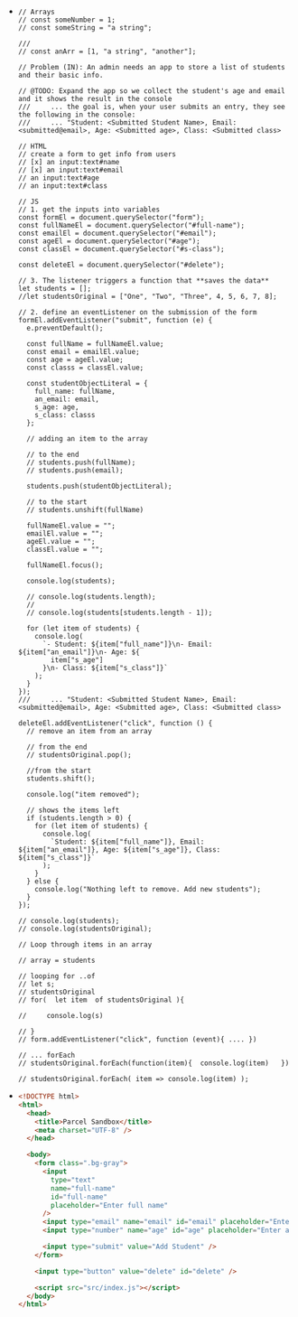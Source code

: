 - ```
  // Arrays
  // const someNumber = 1;
  // const someString = "a string";
  
  ///
  // const anArr = [1, "a string", "another"];
  
  // Problem (IN): An admin needs an app to store a list of students and their basic info.
  
  // @TODO: Expand the app so we collect the student's age and email and it shows the result in the console
  ///     ... the goal is, when your user submits an entry, they see the following in the console:
  ///     ... "Student: <Submitted Student Name>, Email: <submitted@email>, Age: <Submitted age>, Class: <Submitted class>
  
  // HTML
  // create a form to get info from users
  // [x] an input:text#name
  // [x] an input:text#email
  // an input:text#age
  // an input:text#class
  
  // JS
  // 1. get the inputs into variables
  const formEl = document.querySelector("form");
  const fullNameEl = document.querySelector("#full-name");
  const emailEl = document.querySelector("#email");
  const ageEl = document.querySelector("#age");
  const classEl = document.querySelector("#s-class");
  
  const deleteEl = document.querySelector("#delete");
  
  // 3. The listener triggers a function that **saves the data**
  let students = [];
  //let studentsOriginal = ["One", "Two", "Three", 4, 5, 6, 7, 8];
  
  // 2. define an eventListener on the submission of the form
  formEl.addEventListener("submit", function (e) {
    e.preventDefault();
  
    const fullName = fullNameEl.value;
    const email = emailEl.value;
    const age = ageEl.value;
    const classs = classEl.value;
  
    const studentObjectLiteral = {
      full_name: fullName,
      an_email: email,
      s_age: age,
      s_class: classs
    };
  
    // adding an item to the array
  
    // to the end
    // students.push(fullName);
    // students.push(email);
  
    students.push(studentObjectLiteral);
  
    // to the start
    // students.unshift(fullName)
  
    fullNameEl.value = "";
    emailEl.value = "";
    ageEl.value = "";
    classEl.value = "";
  
    fullNameEl.focus();
  
    console.log(students);
  
    // console.log(students.length);
    //
    // console.log(students[students.length - 1]);
  
    for (let item of students) {
      console.log(
        `- Student: ${item["full_name"]}\n- Email:  ${item["an_email"]}\n- Age: ${
          item["s_age"]
        }\n- Class: ${item["s_class"]}`
      );
    }
  });
  ///     ... "Student: <Submitted Student Name>, Email: <submitted@email>, Age: <Submitted age>, Class: <Submitted class>
  
  deleteEl.addEventListener("click", function () {
    // remove an item from an array
  
    // from the end
    // studentsOriginal.pop();
  
    //from the start
    students.shift();
  
    console.log("item removed");
  
    // shows the items left
    if (students.length > 0) {
      for (let item of students) {
        console.log(
          `Student: ${item["full_name"]}, Email:  ${item["an_email"]}, Age: ${item["s_age"]}, Class: ${item["s_class"]}`
        );
      }
    } else {
      console.log("Nothing left to remove. Add new students");
    }
  });
  
  // console.log(students);
  // console.log(studentsOriginal);
  
  // Loop through items in an array
  
  // array = students
  
  // looping for ..of
  // let s;
  // studentsOriginal
  // for(  let item  of studentsOriginal ){
  
  //     console.log(s)
  
  // }
  // form.addEventListener("click", function (event){ .... })
  
  // ... forEach
  // studentsOriginal.forEach(function(item){  console.log(item)   })
  
  // studentsOriginal.forEach( item => console.log(item) );
  
  ```
- ```html
  <!DOCTYPE html>
  <html>
    <head>
      <title>Parcel Sandbox</title>
      <meta charset="UTF-8" />
    </head>
  
    <body>
      <form class=".bg-gray">
        <input
          type="text"
          name="full-name"
          id="full-name"
          placeholder="Enter full name"
        />
        <input type="email" name="email" id="email" placeholder="Enter Email" />
        <input type="number" name="age" id="age" placeholder="Enter age" />
  
        <input type="submit" value="Add Student" />
      </form>
  
      <input type="button" value="delete" id="delete" />
  
      <script src="src/index.js"></script>
    </body>
  </html>
  
  ```